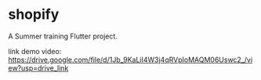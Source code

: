 # shopify

A Summer training Flutter project.

link demo video:
https://drive.google.com/file/d/1Jb_9KaLiI4W3j4qRVpIoMAQM06Uswc2_/view?usp=drive_link

